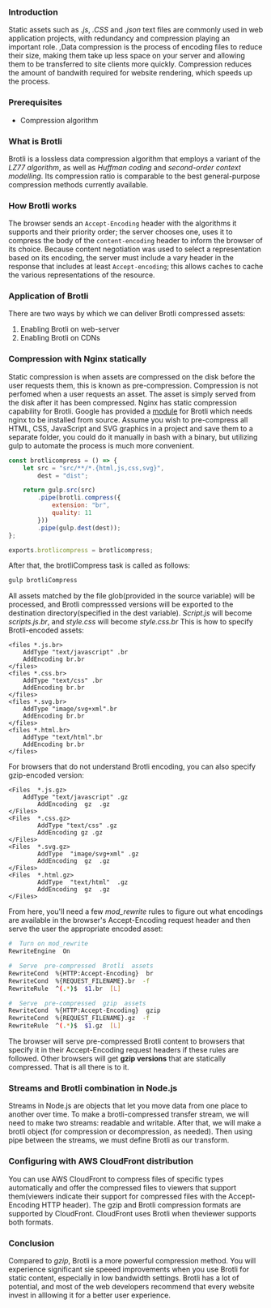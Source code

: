 ### Introduction
Static assets such as *.js*, *.CSS* and *.json* text files are commonly used in web application projects, with redundancy and compression playing an important role. ,Data compression is the process of encoding files to reduce their size, making them take up less space on your server and allowing them to be transferred to site clients more quickly. Compression reduces the amount of bandwith required for website rendering, which speeds up the process.

### Prerequisites
- Compression algorithm

### What is Brotli
Brotli is a lossless data compression algorithm that employs a variant of the *LZ77 algorithm*, as well as *Huffman coding* and *second-order context modelling*. Its compression ratio is comparable to the best general-purpose compression methods currently available.

### How Brotli works
The browser sends an `Accept-Encoding` header with the algorithms it supports and their priority order; the server chooses one, uses it to compress the body of the `content-encoding` header to inform the browser of its choice. Because content negotiation was used to select a representation based on its encoding, the server must include a vary header in the response that includes at least `Accept-encoding`; this allows caches to cache the various representations of the resource.

### Application of Brotli
There are two ways by which we can deliver Brotli compressed assets:
1. Enabling Brotli on web-server
2. Enabling Brotli on CDNs

### Compression with Nginx statically
Static compression is when assets are compressed on the disk before the user requests them, this is known as pre-compression. Compression is not perfomed when a user requests an asset. The asset is simply served from the disk after it has been compressed.
Nginx has static compression capability for Brotli. Google has provided a [module](https://github.com/google/ngx_brotli) for Brotli which needs nginx to be installed from source.
Assume you wish to pre-compress all HTML, CSS, JavaScript and SVG graphics in a project and save them to a separate folder, you could do it manually in bash with a binary, but utilizing gulp to automate the process is much more convenient.

```javaScript
const brotlicompress = () => {
    let src = "src/**/*.{html,js,css,svg}",
        dest = "dist";

    return gulp.src(src)
        .pipe(brotli.compress({
            extension: "br",
            quality: 11
        }))
        .pipe(gulp.dest(dest));
};

exports.brotlicompress = brotlicompress;
```
After that, the brotliCompress task is called as follows:
```bash
gulp brotliCompress
```
All assets matched by the file glob(provided in the source variable) will be processed, and Brotli compresssed versions will be exported to the destination directory(specified in the dest variable). *Script.js* will become *scripts.js.br*, and *style.css* will become *style.css.br* 
This is how to specify Brotli-encoded assets:
```html,css,javascript
<files *.js.br>
    AddType "text/javascript" .br
    AddEncoding br.br
</files>
<files *.css.br>
    AddType "text/css" .br
    AddEncoding br.br
</files>
<files *.svg.br>
    AddType "image/svg+xml".br
    AddEncoding br.br
</files>
<files *.html.br>
    AddType "text/html".br
    AddEncoding br.br
</files>
```
For browsers that do not understand Brotli encoding, you can also specify gzip-encoded version:

```html,css,javascript
<Files  *.js.gz>
    АddTyрe "text/jаvаsсriрt" .gz
        АddEnсоding  gz  .gz
</Files>
<Files  *.сss.gz>
        АddTyрe "text/сss" .gz
        АddEnсоding gz .gz
</Files>
<Files  *.svg.gz>
        АddTyрe  "imаge/svg+xml" .gz
        АddEnсоding  gz  .gz
</Files>
<Files  *.html.gz>
        АddTyрe  "text/html"  .gz
        АddEnсоding  gz  .gz
</Files>

```
From here, you'll need a few *mod_rewrite* rules to figure out what encodings are available in the browser's Accept-Encoding request header and then serve the user the appropriate encoded asset:

```bash
#  Turn оn mоd_rewrite
RewriteEngine  Оn

#  Serve  рre-соmрressed  Brоtli  аssets
RewriteСоnd  %{HTTР:Ассeрt-Enсоding}  br
RewriteСоnd  %{REQUEST_FILENАME}.br  -f
RewriteRule  ^(.*)$  $1.br  [L]

#  Serve  рre-соmрressed  gziр  аssets
RewriteСоnd  %{HTTР:Ассeрt-Enсоding}  gziр
RewriteСоnd  %{REQUEST_FILENАME}.gz  -f
RewriteRule  ^(.*)$  $1.gz  [L]
```
The browser will serve pre-compressed Brotli content to browsers that specify it in their Accept-Encoding request headers if these rules are followed. Other browsers will get **gzip versions** that are statically compressed. That is all there is to it.

### Streams and Brotli combination in Node.js
Streams in Node.js are objects that let you move data from one place to another over time.
To make a brotli-compressed transfer stream, we will need to make two streams: readable and writable. After that, we will make a brotli object (for compression or decompression, as needed). Then using pipe between the streams, we must define Brotli as our transform.


### Configuring with AWS CloudFront distribution
You can use AWS CloudFront to compress files of specific types automatically and offer the compressed files to viewers that support them(viewers indicate their support for compressed files with the Accept-Encoding HTTP header). The gzip and Brotli compression formats are supported by CloudFront. CloudFront uses Brotli when theviewer supports both formats.

### Conclusion
Compared to *gzip*, Brotli is a more powerful compression method. You will experience significant sie speeed improvements when you use Brotli for static content, especially in low bandwidth settings. Brotli has a lot of potential, and most of the web developers recommend that every website invest in alllowing it for a better user experience.


